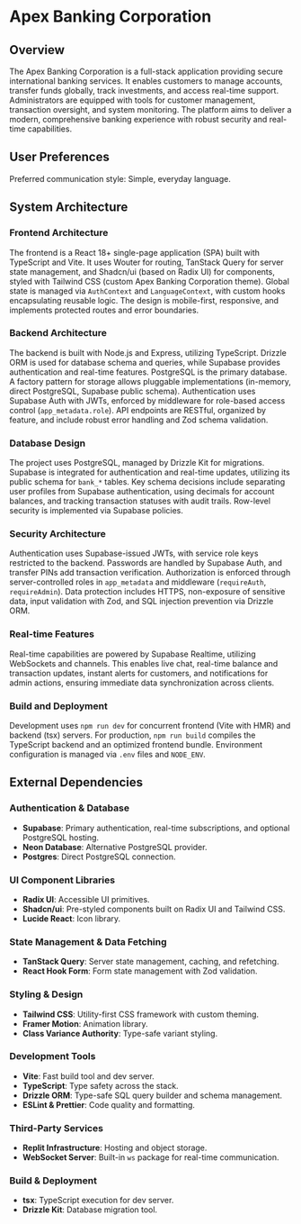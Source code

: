 # Apex Banking Corporation

## Overview

The Apex Banking Corporation is a full-stack application providing secure international banking services. It enables customers to manage accounts, transfer funds globally, track investments, and access real-time support. Administrators are equipped with tools for customer management, transaction oversight, and system monitoring. The platform aims to deliver a modern, comprehensive banking experience with robust security and real-time capabilities.

## User Preferences

Preferred communication style: Simple, everyday language.

## System Architecture

### Frontend Architecture

The frontend is a React 18+ single-page application (SPA) built with TypeScript and Vite. It uses Wouter for routing, TanStack Query for server state management, and Shadcn/ui (based on Radix UI) for components, styled with Tailwind CSS (custom Apex Banking Corporation theme). Global state is managed via `AuthContext` and `LanguageContext`, with custom hooks encapsulating reusable logic. The design is mobile-first, responsive, and implements protected routes and error boundaries.

### Backend Architecture

The backend is built with Node.js and Express, utilizing TypeScript. Drizzle ORM is used for database schema and queries, while Supabase provides authentication and real-time features. PostgreSQL is the primary database. A factory pattern for storage allows pluggable implementations (in-memory, direct PostgreSQL, Supabase public schema). Authentication uses Supabase Auth with JWTs, enforced by middleware for role-based access control (`app_metadata.role`). API endpoints are RESTful, organized by feature, and include robust error handling and Zod schema validation.

### Database Design

The project uses PostgreSQL, managed by Drizzle Kit for migrations. Supabase is integrated for authentication and real-time updates, utilizing its public schema for `bank_*` tables. Key schema decisions include separating user profiles from Supabase authentication, using decimals for account balances, and tracking transaction statuses with audit trails. Row-level security is implemented via Supabase policies.

### Security Architecture

Authentication uses Supabase-issued JWTs, with service role keys restricted to the backend. Passwords are handled by Supabase Auth, and transfer PINs add transaction verification. Authorization is enforced through server-controlled roles in `app_metadata` and middleware (`requireAuth`, `requireAdmin`). Data protection includes HTTPS, non-exposure of sensitive data, input validation with Zod, and SQL injection prevention via Drizzle ORM.

### Real-time Features

Real-time capabilities are powered by Supabase Realtime, utilizing WebSockets and channels. This enables live chat, real-time balance and transaction updates, instant alerts for customers, and notifications for admin actions, ensuring immediate data synchronization across clients.

### Build and Deployment

Development uses `npm run dev` for concurrent frontend (Vite with HMR) and backend (tsx) servers. For production, `npm run build` compiles the TypeScript backend and an optimized frontend bundle. Environment configuration is managed via `.env` files and `NODE_ENV`.

## External Dependencies

### Authentication & Database
- **Supabase**: Primary authentication, real-time subscriptions, and optional PostgreSQL hosting.
- **Neon Database**: Alternative PostgreSQL provider.
- **Postgres**: Direct PostgreSQL connection.

### UI Component Libraries
- **Radix UI**: Accessible UI primitives.
- **Shadcn/ui**: Pre-styled components built on Radix UI and Tailwind CSS.
- **Lucide React**: Icon library.

### State Management & Data Fetching
- **TanStack Query**: Server state management, caching, and refetching.
- **React Hook Form**: Form state management with Zod validation.

### Styling & Design
- **Tailwind CSS**: Utility-first CSS framework with custom theming.
- **Framer Motion**: Animation library.
- **Class Variance Authority**: Type-safe variant styling.

### Development Tools
- **Vite**: Fast build tool and dev server.
- **TypeScript**: Type safety across the stack.
- **Drizzle ORM**: Type-safe SQL query builder and schema management.
- **ESLint & Prettier**: Code quality and formatting.

### Third-Party Services
- **Replit Infrastructure**: Hosting and object storage.
- **WebSocket Server**: Built-in `ws` package for real-time communication.

### Build & Deployment
- **tsx**: TypeScript execution for dev server.
- **Drizzle Kit**: Database migration tool.